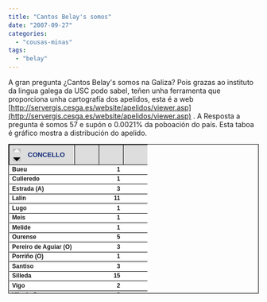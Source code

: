 ```yaml
---
title: "Cantos Belay's somos"
date: "2007-09-27"
categories: 
  - "cousas-minas"
tags: 
  - "belay"
---
```


A gran pregunta ¿Cantos Belay's somos na Galiza? Pois grazas ao instituto da lingua galega da USC podo sabel, teñen unha ferramenta que proporciona unha cartografía dos apelidos, esta é a web [http://servergis.cesga.es/website/apelidos/viewer.asp](http://servergis.cesga.es/website/apelidos/viewer.asp) . A Resposta a pregunta é somos 57 e supón o 0.0021% da poboación do país. Esta taboa é gráfico mostra a distribución do apelido.

<table style="border: 1px solid #000000; height: 301px" align="center" border="0" cellpadding="2" cellspacing="0" width="365"><tbody><tr><td style="border-left: 1px solid #000000; background-color: #dddddd; width: 16px; height: 18px"><img src="images/aord_arriba.png" onclick="ordenar(1,0);" style="cursor: pointer" title="Ordenar de maior a menor" alt="Ordenar de maior a menor" border="0" hspace="0" vspace="0" width="16"><img src="images/aord_abajo2.png" onclick="ordenar(1,1);" style="cursor: pointer" title="Ordenar de menor a maior" alt="Ordenar de maior a menor" border="0" hspace="0" vspace="0" width="16"></td><td style="background-color: #dddddd; height: 18px" align="left"><font style="font-family: arial; color: #0c2577; font-size: 10pt; font-weight: bold">CONCELLO</font></td><td style="border-left: 1px solid #000000; background-color: #dddddd; width: 16px; height: 18px">&nbsp;</td><td style="background-color: #dddddd; height: 18px" align="left">&nbsp;</td><td style="border-left: 1px solid #000000; background-color: #dddddd; width: 16px; height: 18px">&nbsp;</td><td style="background-color: #dddddd; height: 18px" align="left">&nbsp;</td><td style="border-left: 1px solid #000000; background-color: #dddddd; width: 16px; height: 18px">&nbsp;</td><td style="background-color: #dddddd; height: 18px" align="left">&nbsp;</td></tr><tr><td title="Bueu" colspan="2" style="border-top: 1px solid #000000; font-family: arial; font-weight: bold; font-size: 9pt; background-color: #ffffff" align="left" nowrap="nowrap">Bueu</td><td title="12469" colspan="2" style="border-top: 1px solid #000000; font-family: arial; font-weight: bold; font-size: 9pt; background-color: #ffffff" align="right" nowrap="nowrap">&nbsp;</td><td title="1" colspan="2" style="border-top: 1px solid #000000; font-family: arial; font-weight: bold; font-size: 9pt; background-color: #ffffff" align="right" nowrap="nowrap">1</td><td title="0.0041" colspan="2" style="border-top: 1px solid #000000; font-family: arial; font-weight: bold; font-size: 9pt; background-color: #ffffff" align="right" nowrap="nowrap">&nbsp;</td></tr><tr><td title="Culleredo" colspan="2" style="border-top: 1px solid #000000; font-family: arial; font-weight: bold; font-size: 9pt; background-color: #ffffff" align="left" nowrap="nowrap">Culleredo</td><td title="22745" colspan="2" style="border-top: 1px solid #000000; font-family: arial; font-weight: bold; font-size: 9pt; background-color: #ffffff" align="right" nowrap="nowrap">&nbsp;</td><td title="1" colspan="2" style="border-top: 1px solid #000000; font-family: arial; font-weight: bold; font-size: 9pt; background-color: #ffffff" align="right" nowrap="nowrap">1</td><td title="0.0021" colspan="2" style="border-top: 1px solid #000000; font-family: arial; font-weight: bold; font-size: 9pt; background-color: #ffffff" align="right" nowrap="nowrap">&nbsp;</td></tr><tr><td title="Estrada (A)" colspan="2" style="border-top: 1px solid #000000; font-family: arial; font-weight: bold; font-size: 9pt; background-color: #ffffff" align="left" nowrap="nowrap">Estrada (A)</td><td title="22125" colspan="2" style="border-top: 1px solid #000000; font-family: arial; font-weight: bold; font-size: 9pt; background-color: #ffffff" align="right" nowrap="nowrap">&nbsp;</td><td title="3" colspan="2" style="border-top: 1px solid #000000; font-family: arial; font-weight: bold; font-size: 9pt; background-color: #ffffff" align="right" nowrap="nowrap">3</td><td title="0.0067" colspan="2" style="border-top: 1px solid #000000; font-family: arial; font-weight: bold; font-size: 9pt; background-color: #ffffff" align="right" nowrap="nowrap">&nbsp;</td></tr><tr><td title="Lalín" colspan="2" style="border-top: 1px solid #000000; font-family: arial; font-weight: bold; font-size: 9pt; background-color: #ffffff" align="left" nowrap="nowrap">Lalín</td><td title="20453" colspan="2" style="border-top: 1px solid #000000; font-family: arial; font-weight: bold; font-size: 9pt; background-color: #ffffff" align="right" nowrap="nowrap">&nbsp;</td><td title="11" colspan="2" style="border-top: 1px solid #000000; font-family: arial; font-weight: bold; font-size: 9pt; background-color: #ffffff" align="right" nowrap="nowrap">11</td><td title="0.0268" colspan="2" style="border-top: 1px solid #000000; font-family: arial; font-weight: bold; font-size: 9pt; background-color: #ffffff" align="right" nowrap="nowrap">&nbsp;</td></tr><tr><td title="Lugo" colspan="2" style="border-top: 1px solid #000000; font-family: arial; font-weight: bold; font-size: 9pt; background-color: #ffffff" align="left" nowrap="nowrap">Lugo</td><td title="89509" colspan="2" style="border-top: 1px solid #000000; font-family: arial; font-weight: bold; font-size: 9pt; background-color: #ffffff" align="right" nowrap="nowrap">&nbsp;</td><td title="1" colspan="2" style="border-top: 1px solid #000000; font-family: arial; font-weight: bold; font-size: 9pt; background-color: #ffffff" align="right" nowrap="nowrap">1</td><td title="0.0006" colspan="2" style="border-top: 1px solid #000000; font-family: arial; font-weight: bold; font-size: 9pt; background-color: #ffffff" align="right" nowrap="nowrap">&nbsp;</td></tr><tr><td title="Meis" colspan="2" style="border-top: 1px solid #000000; font-family: arial; font-weight: bold; font-size: 9pt; background-color: #ffffff" align="left" nowrap="nowrap">Meis</td><td title="5009" colspan="2" style="border-top: 1px solid #000000; font-family: arial; font-weight: bold; font-size: 9pt; background-color: #ffffff" align="right" nowrap="nowrap">&nbsp;</td><td title="1" colspan="2" style="border-top: 1px solid #000000; font-family: arial; font-weight: bold; font-size: 9pt; background-color: #ffffff" align="right" nowrap="nowrap">1</td><td title="0.0099" colspan="2" style="border-top: 1px solid #000000; font-family: arial; font-weight: bold; font-size: 9pt; background-color: #ffffff" align="right" nowrap="nowrap">&nbsp;</td></tr><tr><td title="Melide" colspan="2" style="border-top: 1px solid #000000; font-family: arial; font-weight: bold; font-size: 9pt; background-color: #ffffff" align="left" nowrap="nowrap">Melide</td><td title="8383" colspan="2" style="border-top: 1px solid #000000; font-family: arial; font-weight: bold; font-size: 9pt; background-color: #ffffff" align="right" nowrap="nowrap">&nbsp;</td><td title="1" colspan="2" style="border-top: 1px solid #000000; font-family: arial; font-weight: bold; font-size: 9pt; background-color: #ffffff" align="right" nowrap="nowrap">1</td><td title="0.006" colspan="2" style="border-top: 1px solid #000000; font-family: arial; font-weight: bold; font-size: 9pt; background-color: #ffffff" align="right" nowrap="nowrap">&nbsp;</td></tr><tr><td title="Ourense" colspan="2" style="border-top: 1px solid #000000; font-family: arial; font-weight: bold; font-size: 9pt; background-color: #ffffff" align="left" nowrap="nowrap">Ourense</td><td title="109011" colspan="2" style="border-top: 1px solid #000000; font-family: arial; font-weight: bold; font-size: 9pt; background-color: #ffffff" align="right" nowrap="nowrap">&nbsp;</td><td title="5" colspan="2" style="border-top: 1px solid #000000; font-family: arial; font-weight: bold; font-size: 9pt; background-color: #ffffff" align="right" nowrap="nowrap">5</td><td title="0.0023" colspan="2" style="border-top: 1px solid #000000; font-family: arial; font-weight: bold; font-size: 9pt; background-color: #ffffff" align="right" nowrap="nowrap">&nbsp;</td></tr><tr><td title="Pereiro de Aguiar (O)" colspan="2" style="border-top: 1px solid #000000; font-family: arial; font-weight: bold; font-size: 9pt; background-color: #ffffff" align="left" nowrap="nowrap">Pereiro de Aguiar (O)</td><td title="5327" colspan="2" style="border-top: 1px solid #000000; font-family: arial; font-weight: bold; font-size: 9pt; background-color: #ffffff" align="right" nowrap="nowrap">&nbsp;</td><td title="3" colspan="2" style="border-top: 1px solid #000000; font-family: arial; font-weight: bold; font-size: 9pt; background-color: #ffffff" align="right" nowrap="nowrap">3</td><td title="0.0282" colspan="2" style="border-top: 1px solid #000000; font-family: arial; font-weight: bold; font-size: 9pt; background-color: #ffffff" align="right" nowrap="nowrap">&nbsp;</td></tr><tr><td title="Porriño (O)" colspan="2" style="border-top: 1px solid #000000; font-family: arial; font-weight: bold; font-size: 9pt; background-color: #ffffff" align="left" nowrap="nowrap">Porriño (O)</td><td title="16241" colspan="2" style="border-top: 1px solid #000000; font-family: arial; font-weight: bold; font-size: 9pt; background-color: #ffffff" align="right" nowrap="nowrap">&nbsp;</td><td title="1" colspan="2" style="border-top: 1px solid #000000; font-family: arial; font-weight: bold; font-size: 9pt; background-color: #ffffff" align="right" nowrap="nowrap">1</td><td title="0.003" colspan="2" style="border-top: 1px solid #000000; font-family: arial; font-weight: bold; font-size: 9pt; background-color: #ffffff" align="right" nowrap="nowrap">&nbsp;</td></tr><tr><td title="Santiso" colspan="2" style="border-top: 1px solid #000000; font-family: arial; font-weight: bold; font-size: 9pt; background-color: #ffffff" align="left" nowrap="nowrap">Santiso</td><td title="2286" colspan="2" style="border-top: 1px solid #000000; font-family: arial; font-weight: bold; font-size: 9pt; background-color: #ffffff" align="right" nowrap="nowrap">&nbsp;</td><td title="3" colspan="2" style="border-top: 1px solid #000000; font-family: arial; font-weight: bold; font-size: 9pt; background-color: #ffffff" align="right" nowrap="nowrap">3</td><td title="0.0667" colspan="2" style="border-top: 1px solid #000000; font-family: arial; font-weight: bold; font-size: 9pt; background-color: #ffffff" align="right" nowrap="nowrap">&nbsp;</td></tr><tr><td title="Silleda" colspan="2" style="border-top: 1px solid #000000; font-family: arial; font-weight: bold; font-size: 9pt; background-color: #ffffff" align="left" nowrap="nowrap">Silleda</td><td title="9099" colspan="2" style="border-top: 1px solid #000000; font-family: arial; font-weight: bold; font-size: 9pt; background-color: #ffffff" align="right" nowrap="nowrap">&nbsp;</td><td title="15" colspan="2" style="border-top: 1px solid #000000; font-family: arial; font-weight: bold; font-size: 9pt; background-color: #ffffff" align="right" nowrap="nowrap">15</td><td title="0.0829" colspan="2" style="border-top: 1px solid #000000; font-family: arial; font-weight: bold; font-size: 9pt; background-color: #ffffff" align="right" nowrap="nowrap">&nbsp;</td></tr><tr><td title="Vigo" colspan="2" style="border-top: 1px solid #000000; font-family: arial; font-weight: bold; font-size: 9pt; background-color: #ffffff" align="left" nowrap="nowrap">Vigo</td><td title="288324" colspan="2" style="border-top: 1px solid #000000; font-family: arial; font-weight: bold; font-size: 9pt; background-color: #ffffff" align="right" nowrap="nowrap">&nbsp;</td><td title="2" colspan="2" style="border-top: 1px solid #000000; font-family: arial; font-weight: bold; font-size: 9pt; background-color: #ffffff" align="right" nowrap="nowrap">2</td><td title="0.0003" colspan="2" style="border-top: 1px solid #000000; font-family: arial; font-weight: bold; font-size: 9pt; background-color: #ffffff" align="right" nowrap="nowrap">&nbsp;</td></tr><tr><td title="Vila de Cruces" colspan="2" style="border-top: 1px solid #000000; font-family: arial; font-weight: bold; font-size: 9pt; background-color: #ffffff" align="left" nowrap="nowrap">Vila de Cruces</td><td title="7004" colspan="2" style="border-top: 1px solid #000000; font-family: arial; font-weight: bold; font-size: 9pt; background-color: #ffffff" align="right" nowrap="nowrap">&nbsp;</td><td title="9" colspan="2" style="border-top: 1px solid #000000; font-family: arial; font-weight: bold; font-size: 9pt; background-color: #ffffff" align="right" nowrap="nowrap">9</td><td title="0.0649" colspan="2" style="border-top: 1px solid #000000; font-family: arial; font-weight: bold; font-size: 9pt; background-color: #ffffff" align="right" nowrap="nowrap">&nbsp;</td></tr></tbody></table>
